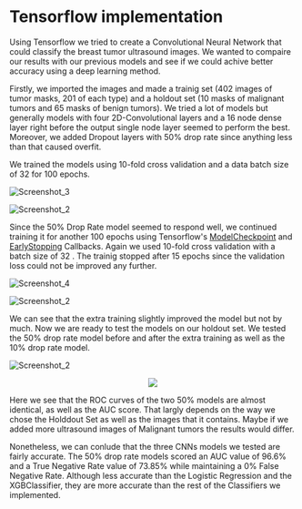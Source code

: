 # Tensorflow implementation

Using Tensorflow we tried to create a Convolutional Neural Network that could classify the breast tumor ultrasound images. We wanted to compaire our results with our previous models and see if we could achive better accuracy using a deep learning method.

Firstly, we imported the images and made a trainig set (402 images of tumor masks, 201 of each type) and a holdout set (10 masks of malignant tumors and 65 masks of benign tumors). We tried a lot of models but generally models with four 2D-Convolutional layers and a 16 node dense layer right before the output single node layer seemed to perform the best. Moreover, we added Dropout layers with 50% drop rate since anything less than that caused overfit. 

We trained the models using 10-fold cross validation and a data batch size of 32 for 100 epochs.

![Screenshot_3](https://user-images.githubusercontent.com/61820986/175614011-e6cedf3e-caf3-4f80-809e-a6a2ebbd3d19.png)

![Screenshot_2](https://user-images.githubusercontent.com/61820986/175609986-60fe707b-4e7c-4151-8919-78d6f82627a8.png)


Since the 50% Drop Rate model seemed to respond well, we continued training it for another 100 epochs using Tensorflow's [ModelCheckpoint](https://www.tensorflow.org/api_docs/python/tf/keras/callbacks/ModelCheckpoint?version=nightly) and [EarlyStopping](https://www.tensorflow.org/api_docs/python/tf/keras/callbacks/EarlyStopping) Callbacks. Again we used 10-fold cross validation with a batch size of 32 . The trainig stopped after 15 epochs since the validation loss could not be improved any further.

![Screenshot_4](https://user-images.githubusercontent.com/61820986/175616039-f21a3880-a08f-4a11-b478-d884991ff7b5.png)

![Screenshot_2](https://user-images.githubusercontent.com/61820986/175616452-1522cb68-736b-4ad1-9f9e-7e6e5dd12a26.png)

We can see that the extra training slightly improved the model but not by much. Now we are ready to test the models on our holdout set. We tested the 50% drop rate model before and after the extra training as well as the 10% drop rate model.

![Screenshot_2](https://user-images.githubusercontent.com/61820986/175645026-947047b0-7fe6-4d61-a21f-bdeec1620efe.png)

<p align="center">
  <img  src="https://user-images.githubusercontent.com/61820986/175644985-da41f7ac-1c89-41ac-9cf3-4ed2750dd4e1.png">
</p>


Here we see that the ROC curves of the two 50% models are almost identical, as well as the AUC score. That largly depends on the way we chose the Holddout Set as well as the images that it contains. Maybe if we added more ultrasound images of Malignant tumors the results would differ.

Nonetheless, we can conlude that the three CNNs models we tested are fairly accurate. The 50% drop rate models scored an AUC value of 96.6% and a True Negative Rate value of 73.85% while maintaining a 0% False Negative Rate. Although less accurate than the Logistic Regression and the XGBClassifier, they are more accurate than the rest of the Classifiers we implemented.
